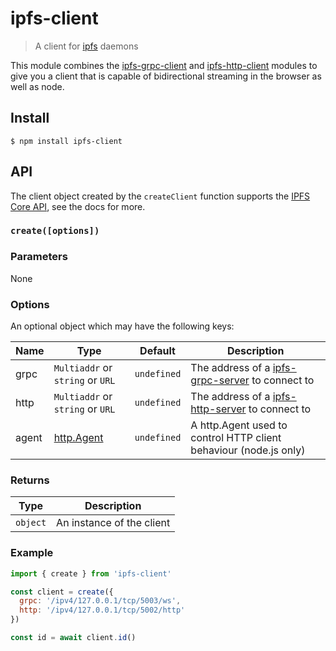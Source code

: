 # ipfs-client

> A client for [ipfs][] daemons

This module combines the [ipfs-grpc-client][] and [ipfs-http-client][] modules to give you a client that is capable of bidirectional streaming in the browser as well as node.

## Install

```console
$ npm install ipfs-client
```

## API

The client object created by the `createClient` function supports the [IPFS Core API](https://github.com/ipfs/js-ipfs/tree/master/docs/core-api), see the docs for more.

### `create([options])`

### Parameters

None

### Options

An optional object which may have the following keys:

| Name | Type | Default | Description |
| ---- | ---- | ------- | ----------- |
| grpc | `Multiaddr` or `string` or `URL` | `undefined` | The address of a [ipfs-grpc-server][] to connect to |
| http | `Multiaddr` or `string` or `URL` | `undefined` | The address of a [ipfs-http-server][] to connect to |
| agent | [http.Agent](https://nodejs.org/api/http.html#http_class_http_agent) | `undefined` | A http.Agent used to control HTTP client behaviour (node.js only) |

### Returns

| Type | Description |
| -------- | -------- |
| `object` | An instance of the client |

### Example

```js
import { create } from 'ipfs-client'

const client = create({
  grpc: '/ipv4/127.0.0.1/tcp/5003/ws',
  http: '/ipv4/127.0.0.1/tcp/5002/http'
})

const id = await client.id()
```

[ipfs]: https://www.npmjs.com/package/ipfs
[ipfs-grpc-client]: https://www.npmjs.com/package/ipfs-grpc-client
[ipfs-http-client]: https://www.npmjs.com/package/ipfs-http-client
[ipfs-grpc-server]: https://www.npmjs.com/package/ipfs-grpc-server
[ipfs-http-server]: https://www.npmjs.com/package/ipfs-http-server
